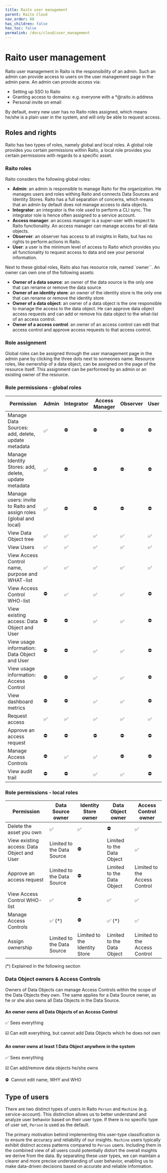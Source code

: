 ```yaml
---
title: Raito user management
parent: Raito Cloud
nav_order: 80
has_children: false
has_toc: false
permalink: /docs/cloud/user_management
---
```


# Raito user management

Raito user management in Raito is the responsibility of an admin. Such an admin can provide access to users on the user management page in the admin pane. An admin can provide access via:

- Setting up SSO to Raito
- Granting access to domains: e.g. everyone with a *@raito.io address
- Personal invite on email

By default, every new user has no Raito roles assigned, which means he/she is a plain user in the system, and will only be able to request access.

## Roles and rights

Raito has two types of roles, namely global and local roles. A global role provides you certain permissions within Raito, a local role provides you certain permissions with regards to a specific asset.

### Raito roles

Raito considers the following global roles:

- **Admin**: an admin is responsible to manage Raito for the organization. He manages users and roles withing Raito and connects Data Sources and Identity Stores. Raito has a full separation of concerns, which means that an admin by default does not manage access to data objects.
- **Integrator**: an integrator is the role used to perform a CLI sync. The integrator role is hence often assigned to a service account.
- **Access manager**: an access manager is a super-user with respect to Raito functionality. An access manager can manage access for all data objects.
- **Observer**: an observer has access to all insights in Raito, but has no rights to perform actions in Raito.
- **User**: a user is the minimum level of access to Raito which provides you all functionality to request access to data and see your personal information.

Next to these global roles, Raito also has resource role, named `owner``. An owner can own one of the following assets:

- **Owner of a data source**: an owner of the data source is the only one that can rename or remove the data source
- **Owner of an identity store**: an owner of the identity store is the only one that can rename or remove the identity store
- **Owner of a data object**: an owner of a data object is the one responsible to manage the access to the data object. He can approve data object access requests and can add or remove his data object to the what-list of an access control.
- **Owner of a access control**: an owner of an access control can edit that access control and approve access requests to that access control.

### Role assignment

Global roles can be assigned through the user management page in the admin pane by clicking the three dots next to someones name. Resource roles, like ownership of a data object, can be assigned on the page of the resource itself. This assignment can be performed by an admin or an existing owner of the resource.

### Role permissions - global roles

| Permission | Admin | Integrator | Access Manager | Observer | User |
| --- | --- | --- | --- | --- | --- |
| Manage Data Sources: add, delete, update metadata | ✅ | ⛔️ | ⛔️ | ⛔️ | ⛔️ |
| Manage Identity Stores: add, delete, update metadata | ✅ | ⛔️ | ⛔️ | ⛔️ | ⛔️ |
| Manage users: invite to Raito and assign roles (global and local) | ✅ | ⛔️ | ⛔️ | ⛔️ | ⛔️ |
| View Data Object tree | ✅ | ✅ | ✅ | ✅ | ✅ |
| View Users | ✅ | ✅ | ✅ | ✅ | ✅ |
| View Access Control name, purpose and WHAT-list | ✅ | ✅ | ✅ | ✅ | ✅ |
| View Access Control WHO-list | ⛔️ | ✅ | ✅ | ✅ | ⛔️ |
| View existing access: Data Object and User | ⛔️ | ⛔️ | ✅ | ✅ | ⛔️ |
| View usage information: Data Object and User | ⛔️ | ⛔️ | ✅ | ✅ | ⛔️ |
| View usage information: Access Control | ⛔️ | ⛔️ | ✅ | ✅ | ⛔️ |
| View dashboard metrics | ⛔️ | ⛔️ | ✅ | ✅ | ⛔️ |
| Request access | ✅ | ✅ | ✅ | ✅ | ✅ |
| Approve an access request | ⛔️ | ⛔️ | ⛔️ | ⛔️ | ⛔️ |
| Manage Access Controls | ⛔️ | ✅ | ✅ | ⛔️ | ⛔️ |
| View audit trail | ⛔️ | ⛔️ | ✅ | ✅ | ⛔️ |

### Role permissions - local roles

| Permission | Data Source owner | Identity Store owner | Data Object owner | Access Control owner |
| --- | --- | --- | --- | --- |
| Delete the asset you own | ✅ | ✅ | ⛔️ | ✅ |
| View existing access: Data Object and User | Limited to the Data Source | ⛔️ | Limited to the Data Object | ✅ |
| Approve an access request | Limited to the Data Source | ⛔️ | Limited to the Data Object | Limited to the Access Control |
| View Access Control WHO-list | ✅ | ⛔️ | ✅ | ✅ |
| Manage Access Controls | ✅ (*) | ⛔️ | ✅ (*) | ✅ |
| Assign ownership | Limited to the Data Source | Limited to the Identity Store | Limited to the Data Object | Limited to the Access Control |

(*) Explained in the following section

### Data Object owners & Access Controls

Owners of Data Objects can manage Access Controls within the scope of the Data Objects they own. The same applies for a Data Source owner, as he or she also owns all Data Objects in the Data Source.

#### An owner owns all Data Objects of an Access Control

✅ Sees everything 

☑️ Can edit everything, but cannot add Data Objects which he does not own

#### An owner owns at least 1 Data Object anywhere in the system

✅ Sees everything

☑️ Can add/remove data objects he/she owns

⛔  Cannot edit name, WHY and WHO


## Type of users

There are two distinct types of users in Raito `Person` and `Machine` (e.g. service-account). This distinction allows us to better understand and analyze user behavior based on their user type.
If there is no specific type of user set, `Person` is used as the default.

The primary motivation behind implementing this user-type classification is to ensure the accuracy and reliability of our insights. `Machine` users typically exhibit distinct access patterns compared to `Person` users. Including them in the combined view of all users could potentially distort the overall insights we derive from the data. By separating these user types, we can maintain a clearer and more precise understanding of user behavior, enabling us to make data-driven decisions based on accurate and reliable information.